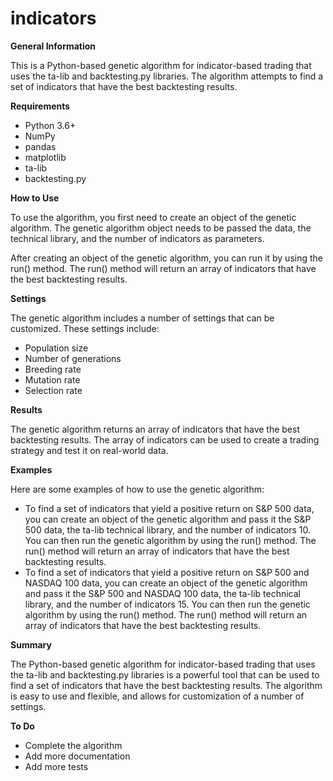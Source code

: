 # indicators

**General Information**

This is a Python-based genetic algorithm for indicator-based trading that uses the ta-lib and backtesting.py libraries. The algorithm attempts to find a set of indicators that have the best backtesting results.

**Requirements**

* Python 3.6+
* NumPy
* pandas
* matplotlib
* ta-lib
* backtesting.py

**How to Use**

To use the algorithm, you first need to create an object of the genetic algorithm. The genetic algorithm object needs to be passed the data, the technical library, and the number of indicators as parameters.

After creating an object of the genetic algorithm, you can run it by using the run() method. The run() method will return an array of indicators that have the best backtesting results.

**Settings**

The genetic algorithm includes a number of settings that can be customized. These settings include:

* Population size
* Number of generations
* Breeding rate
* Mutation rate
* Selection rate

**Results**

The genetic algorithm returns an array of indicators that have the best backtesting results. The array of indicators can be used to create a trading strategy and test it on real-world data.

**Examples**

Here are some examples of how to use the genetic algorithm:

* To find a set of indicators that yield a positive return on S&P 500 data, you can create an object of the genetic algorithm and pass it the S&P 500 data, the ta-lib technical library, and the number of indicators 10. You can then run the genetic algorithm by using the run() method. The run() method will return an array of indicators that have the best backtesting results.
* To find a set of indicators that yield a positive return on S&P 500 and NASDAQ 100 data, you can create an object of the genetic algorithm and pass it the S&P 500 and NASDAQ 100 data, the ta-lib technical library, and the number of indicators 15. You can then run the genetic algorithm by using the run() method. The run() method will return an array of indicators that have the best backtesting results.

**Summary**

The Python-based genetic algorithm for indicator-based trading that uses the ta-lib and backtesting.py libraries is a powerful tool that can be used to find a set of indicators that have the best backtesting results. The algorithm is easy to use and flexible, and allows for customization of a number of settings.

**To Do**

* Complete the algorithm
* Add more documentation
* Add more tests
